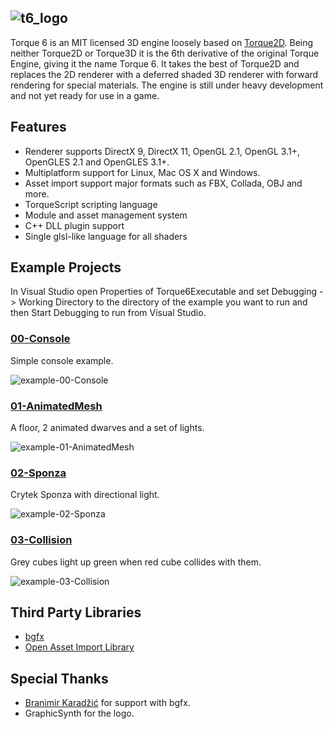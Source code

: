 ![t6_logo](http://i.imgur.com/xHh9MAY.png)
-------

Torque 6 is an MIT licensed 3D engine loosely based on [Torque2D](https://github.com/GarageGames/Torque2D). Being neither Torque2D or Torque3D it is the 6th derivative of the original Torque Engine, giving it the name Torque 6. It takes the best of Torque2D and replaces the 2D renderer with a deferred shaded 3D renderer with forward rendering for special materials. The engine is still under heavy development and not yet ready for use in a game.

Features
--------

 - Renderer supports DirectX 9, DirectX 11, OpenGL 2.1, OpenGL 3.1+, OpenGLES 2.1 and OpenGLES 3.1+.
 - Multiplatform support for Linux, Mac OS X and Windows.
 - Asset import support major formats such as FBX, Collada, OBJ and more.
 - TorqueScript scripting language
 - Module and asset management system
 - C++ DLL plugin support
 - Single glsl-like language for all shaders

Example Projects
----------------

In Visual Studio open Properties of Torque6Executable and set Debugging -> Working Directory to the directory of the example you want to run and then Start Debugging to run from Visual Studio.

### [00-Console](https://github.com/andr3wmac/Torque6/tree/master/projects/00-Console)

Simple console example.

![example-00-Console](https://raw.githubusercontent.com/andr3wmac/Torque6/master/projects/00-Console/screenshot.png)

### [01-AnimatedMesh](https://github.com/andr3wmac/Torque6/tree/master/projects/01-AnimatedMesh)

A floor, 2 animated dwarves and a set of lights.

![example-01-AnimatedMesh](https://raw.githubusercontent.com/andr3wmac/Torque6/master/projects/01-AnimatedMesh/screenshot.png)

### [02-Sponza](https://github.com/andr3wmac/Torque6/tree/master/projects/02-Sponza)

Crytek Sponza with directional light.

![example-02-Sponza](https://raw.githubusercontent.com/andr3wmac/Torque6/master/projects/02-Sponza/screenshot.png)

### [03-Collision](https://github.com/andr3wmac/Torque6/tree/master/projects/03-Collision)

Grey cubes light up green when red cube collides with them.

![example-03-Collision](https://raw.githubusercontent.com/andr3wmac/Torque6/master/projects/03-Collision/screenshot.png)

Third Party Libraries
---------------------

 - [bgfx](https://github.com/bkaradzic/bgfx)
 - [Open Asset Import Library](https://github.com/assimp/assimp)
 
Special Thanks
--------------

 - [Branimir Karadžić](https://github.com/bkaradzic) for support with bgfx.
 - GraphicSynth for the logo.
